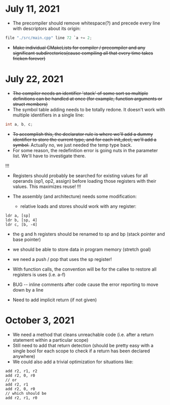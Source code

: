 # July 11, 2021

- The precompiler should remove whitespace(?) and precede every line with descriptors about its origin:

~~~ C
file "./src/main.cpp" line 72 `a += 2;
~~~

- ~~Make individual CMakeLists for compiler / precompiler and any significant subdirectories(cause compiling all that every time takes fricken forever)~~

# July 22, 2021

- ~~The compiler needs an identifier 'stack' of some sort so multiple definitions can be handled at once (for example, function arguments or struct members)~~
- The symbol table adding needs to be totally redone. It doesn't work with multiple identifiers in a single line:
~~~ c
int a, b, c;
~~~
- ~~To accomplish this, the declarator rule is where we'll add a dummy identifier to store the current type, and for each init_decl, we'll add a symbol.~~ Actually no, we just needed the temp type back.
- For some reason, the redefinition error is going nuts in the parameter list. We'll have to investigate there.

!!!
- Registers should probably be searched for existing values for all operands (op1, op2, assign) before loading those registers with their values. This maximizes reuse!
!!!

- The assembly (and architecture) needs some modification:
  - relative loads and stores should work with any register:
~~~arm
ldr a, [sp]
ldr b, [sp, 4]
ldr c, [b, -4]
~~~
  - the g and h registers should be renamed to sp and bp (stack pointer and base pointer)
  - we should be able to store data in program memory (stretch goal)
  - we need a push / pop that uses the sp register!

- With function calls, the convention will be for the callee to restore all registers is uses (i.e. a-f)
- BUG -- inline comments after code cause the error reporting to move down by a line
- Need to add implicit return (if not given)

# October 3, 2021

- We need a method that cleans unreachable code (i.e. after a return statement within a particular scope)
- Still need to add that return detection (should be pretty easy with a single bool for each scope to check
  if a return has been declared anywhere)
- We could also add a trivial optimization for situations like:
~~~arm
add r2, r1, r2
add r2, 0, r0
// or
add r2, r1
add r2, 0, r0
// which should be
add r2, r1, r0
~~~